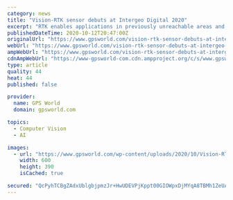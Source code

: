 ```yaml
---
category: news
title: "Vision-RTK sensor debuts at Intergeo Digital 2020"
excerpt: "RTK enables applications in previously unreachable areas and unlocks new possibilities for autonomous ground robots and drones At this year’s Intergeo Digital event, taking place Oct. 13-15, Fixposition is debuting the Vision-RTK positioning sensor,"
publishedDateTime: 2020-10-12T20:47:00Z
originalUrl: "https://www.gpsworld.com/vision-rtk-sensor-debuts-at-intergeo-digital-2020/"
webUrl: "https://www.gpsworld.com/vision-rtk-sensor-debuts-at-intergeo-digital-2020/"
ampWebUrl: "https://www.gpsworld.com/vision-rtk-sensor-debuts-at-intergeo-digital-2020/amp/"
cdnAmpWebUrl: "https://www-gpsworld-com.cdn.ampproject.org/c/s/www.gpsworld.com/vision-rtk-sensor-debuts-at-intergeo-digital-2020/amp/"
type: article
quality: 44
heat: 44
published: false

provider:
  name: GPS World
  domain: gpsworld.com

topics:
  - Computer Vision
  - AI

images:
  - url: "https://www.gpsworld.com/wp-content/uploads/2020/10/Vision-RTK-FixPosition-W.jpg"
    width: 600
    height: 390
    isCached: true

secured: "QcPyhTCBgZAdxUblgbjpmzJr+HwUDEVPjKppt00GIOWpxDjMYqA8TBMh1ZeUANJ/dNZGj3S9uLX5cF0tfkcwCYUdH1iVYHDPKLEiZ68KgImgjQu46MehG18wa76/spIv3CVBYMyg8yhyQxjpvUkYW8pzCwkNwwcedh7nznDAOfKbZ+iwwPq/mNyM+ihojIroFn7xE+GaqxC8ZSqSVAornxOnYdB5oVZh6hNQY8ISjNQTF9di95EShbFKm4+sUoHSVVmdQ86k/IpgiqZeWAtJoZkJBI2Ae72ZyocpArBtrvxMPGUPu02smlms5PDDaDb8/SA23r1qoW/LJ2um2uadQoKLo/1lQZ9FFAZBEUS7EnM=;hWa7Z2TgZYE1bGvxp83Cpg=="
---
```


